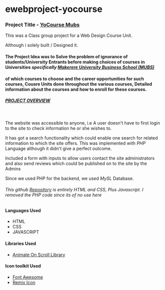 # ewebproject-yocourse
<h3> Project Title -  <a href="#" target="_blank">YoCourse Mubs<a> </h3>
<p> This was a Class group project for a Web Design Course Unit. </p>
<p> Although i solely built / Designed it.</p>
<h4> The Project Idea was to Solve the problem of ignorance of students/University Entrants before making choices of courses in Universities <em>specifically <a href="https://mubs.ac.ug/" target="_blank">Makerere University Business School (MUBS)</a></em>
<h4>of which courses to choose and the career opportunities for such courses, Cousre Units done throughout the various courses, Detailed information about the courses and how to enroll for these courses.</h4>
<U><h5> PROJECT OVERVIEW</h5></U><BR>
<p> The website was accessible to anyone, i.e A user doesn't have to first login to the site to check information he or she wishes to. </p>
<p> It has got a search functionality which could enable one search for related information to which the site offers. This was implemented with <EM>PHP</EM> Language although it didn't give a perfect outcome.</p>
<p> Included a form with inputs to allow users contact the site administrators and also send reviews which could be published on to the site by the Admins</p>
<p> Since we used PHP for the backend, we used <em>MySL</em> Database.</p>
<h6> This github <a href="https://github.com/matthewwaynz/ewebproject-yocourse" target="_blank" >Repository</a> is entirely HTML and CSS, Plus Javascript. I removed the PHP code since its of no use here</h6>
<h4> Languages Used</h4>
<ul>
<li>HTML</li>
<li>CSS</li>
<li>JAVASCRIPT</li>
</ul>

<h4> Libraries Used</h4>
<ul>
<li><a href="https://michalsnik.github.io/aos/" target="_blank">Animate On Scroll Library</a></li>
</ul>
<h4> Icon toolkit Used</h4>
<ul>
<li><a href="https://fontawesome.com/" target="_blank">Font Awesome</a></li>
<li><a href="https://github.com/Remix-Design/remixicon" target="_blank">Remix Icon</a></li>
</ul>

